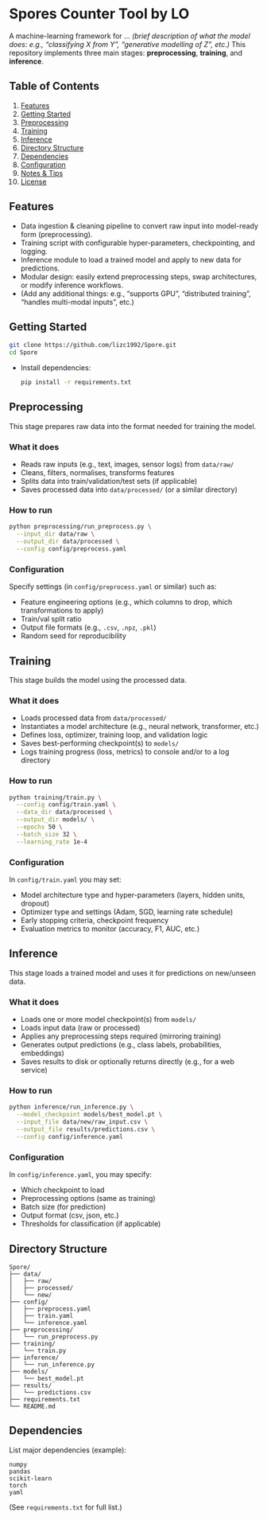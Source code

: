 # Spores Counter Tool by LO

A machine-learning framework for … *(brief description of what the model does: e.g., “classifying X from Y”, “generative modelling of Z”, etc.)*
This repository implements three main stages: **preprocessing**, **training**, and **inference**.

## Table of Contents

1. [Features](#features)
2. [Getting Started](#getting-started)
3. [Preprocessing](#preprocessing)
4. [Training](#training)
5. [Inference](#inference)
6. [Directory Structure](#directory-structure)
7. [Dependencies](#dependencies)
8. [Configuration](#configuration)
9. [Notes & Tips](#notes-&-tips)
10. [License](#license)

## Features

* Data ingestion & cleaning pipeline to convert raw input into model-ready form (preprocessing).
* Training script with configurable hyper-parameters, checkpointing, and logging.
* Inference module to load a trained model and apply to new data for predictions.
* Modular design: easily extend preprocessing steps, swap architectures, or modify inference workflows.
* (Add any additional things: e.g., “supports GPU”, “distributed training”, “handles multi-modal inputs”, etc.)

## Getting Started

  ```bash
  git clone https://github.com/lizc1992/Spore.git  
  cd Spore  
  ```
* Install dependencies:

  ```bash
  pip install -r requirements.txt  
  ```

## Preprocessing

This stage prepares raw data into the format needed for training the model.

### What it does

* Reads raw inputs (e.g., text, images, sensor logs) from `data/raw/`
* Cleans, filters, normalises, transforms features
* Splits data into train/validation/test sets (if applicable)
* Saves processed data into `data/processed/` (or a similar directory)

### How to run

```bash
python preprocessing/run_preprocess.py \
  --input_dir data/raw \
  --output_dir data/processed \
  --config config/preprocess.yaml  
```

### Configuration

Specify settings (in `config/preprocess.yaml` or similar) such as:

* Feature engineering options (e.g., which columns to drop, which transformations to apply)
* Train/val split ratio
* Output file formats (e.g., `.csv`, `.npz`, `.pkl`)
* Random seed for reproducibility

## Training

This stage builds the model using the processed data.

### What it does

* Loads processed data from `data/processed/`
* Instantiates a model architecture (e.g., neural network, transformer, etc.)
* Defines loss, optimizer, training loop, and validation logic
* Saves best-performing checkpoint(s) to `models/`
* Logs training progress (loss, metrics) to console and/or to a log directory

### How to run

```bash
python training/train.py \
  --config config/train.yaml \
  --data_dir data/processed \
  --output_dir models/ \
  --epochs 50 \
  --batch_size 32 \
  --learning_rate 1e-4  
```


### Configuration

In `config/train.yaml` you may set:

* Model architecture type and hyper-parameters (layers, hidden units, dropout)
* Optimizer type and settings (Adam, SGD, learning rate schedule)
* Early stopping criteria, checkpoint frequency
* Evaluation metrics to monitor (accuracy, F1, AUC, etc.)

## Inference

This stage loads a trained model and uses it for predictions on new/unseen data.

### What it does

* Loads one or more model checkpoint(s) from `models/`
* Loads input data (raw or processed)
* Applies any preprocessing steps required (mirroring training)
* Generates output predictions (e.g., class labels, probabilities, embeddings)
* Saves results to disk or optionally returns directly (e.g., for a web service)

### How to run

```bash
python inference/run_inference.py \
  --model_checkpoint models/best_model.pt \
  --input_file data/new/raw_input.csv \
  --output_file results/predictions.csv \
  --config config/inference.yaml  
```

### Configuration

In `config/inference.yaml`, you may specify:

* Which checkpoint to load
* Preprocessing options (same as training)
* Batch size (for prediction)
* Output format (csv, json, etc.)
* Thresholds for classification (if applicable)

## Directory Structure

```
Spore/
├── data/
│   ├── raw/
│   ├── processed/
│   └── new/                
├── config/
│   ├── preprocess.yaml
│   ├── train.yaml
│   └── inference.yaml
├── preprocessing/
│   └── run_preprocess.py
├── training/
│   └── train.py
├── inference/
│   └── run_inference.py
├── models/
│   └── best_model.pt
├── results/
│   └── predictions.csv
├── requirements.txt
└── README.md
```

## Dependencies

List major dependencies (example):

```text
numpy
pandas
scikit-learn
torch
yaml
```

(See `requirements.txt` for full list.)
